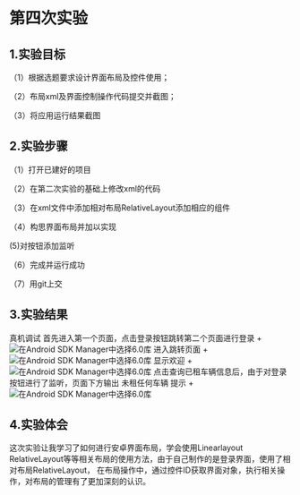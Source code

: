 # 第四次实验

## 1.实验目标
（1）根据选题要求设计界面布局及控件使用；

（2）布局xml及界面控制操作代码提交并截图；

（3）将应用运行结果截图

## 2.实验步骤

（1）打开已建好的项目

（2）在第二次实验的基础上修改xml的代码

（3）在xml文件中添加相对布局RelativeLayout添加相应的组件

（4）构思界面布局并加以实现

 (5)对按钮添加监听
 
（6）完成并运行成功

（7）用git上交
## 3.实验结果
真机调试
首先进入第一个页面，点击登录按钮跳转第二个页面进行登录
+![在Android SDK Manager中选择6.0库](https://raw.githubusercontent.com/xiaozzcc/android-labs-2018/master/Soft1614080902415//4.1.jpg)
进入跳转页面
+![在Android SDK Manager中选择6.0库](https://raw.githubusercontent.com/xiaozzcc/android-labs-2018/master/Soft1614080902415/4.2.jpg)
显示欢迎
+![在Android SDK Manager中选择6.0库](https://raw.githubusercontent.com/xiaozzcc/android-labs-2018/master/Soft1614080902415/4.3.jpg)
点击查询已租车辆信息后，由于对登录按钮进行了监听，页面下方输出 未租任何车辆 提示
+![在Android SDK Manager中选择6.0库](https://raw.githubusercontent.com/xiaozzcc/android-labs-2018/master/Soft1614080902415/4.4.jpg)
## 4.实验体会
这次实验让我学习了如何进行安卓界面布局，学会使用Linearlayout RelativeLayout等等相关布局的使用方法，由于自己制作的是登录界面，使用了相对布局RelativeLayout，
在布局操作中，通过控件ID获取界面对象，执行相关操作，对布局的管理有了更加深刻的认识。
